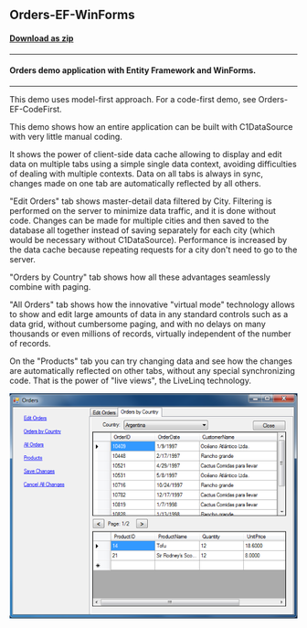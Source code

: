 ## Orders-EF-WinForms
#### [Download as zip](https://grapecity.github.io/DownGit/#/home?url=https://github.com/GrapeCity/ComponentOne-WinForms-Samples/tree/master/NetFramework\DataSource\CS\Orders-EF-WinForms)
____
#### Orders demo application with Entity Framework and WinForms.
____
This demo uses model-first approach. For a code-first demo, see Orders-EF-CodeFirst.

This demo shows how an entire application can be built with C1DataSource with very little manual coding.

It shows the power of client-side data cache allowing to display and edit data on multiple tabs using a simple single data context, avoiding difficulties of dealing with multiple contexts.
Data on all tabs is always in sync, changes made on one tab are automatically reflected by all others.

"Edit Orders" tab shows master-detail data filtered by City. Filtering is performed on the server to minimize data traffic, and it is done without code.
Changes can be made for multiple cities and then saved to the database all together instead of saving separately for each city (which would be necessary without C1DataSource).
Performance is increased by the data cache because repeating requests for a city don't need to go to the server.

"Orders by Country" tab shows how all these advantages seamlessly combine with paging.

"All Orders" tab shows how the innovative "virtual mode" technology allows to show and edit large amounts of data in any standard controls such as a data grid,
without cumbersome paging, and with no delays on many thousands or even millions of records, virtually independent of the number of records.

On the "Products" tab you can try changing data and see how the changes are automatically reflected on other tabs, without any special synchronizing code.
That is the power of "live views", the LiveLinq technology.

![screenshot](screenshot.png)
